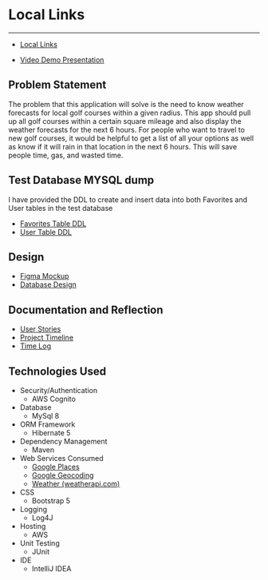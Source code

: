 # Local Links
--- ---

- [Local Links](http://locallinks2-env.eba-spczqxvp.us-east-2.elasticbeanstalk.com/)

- [Video Demo Presentation](https://youtu.be/vwDCLfiN03U)
## Problem Statement
The problem that this application will solve is the need to know weather forecasts for local golf courses within a
given radius.  This app should pull up all golf courses within a certain square mileage and also display the weather
forecasts for the next 6 hours. For people who want to travel to new golf courses, it would be helpful to get a list
of all your options as well as know if it will rain in that location in the next 6 hours.  This will save people time,
gas, and wasted time.  

## Test Database MYSQL dump

I have provided the DDL to create and insert data into both Favorites and User tables in the test database

- [Favorites Table DDL](test_LocalLinks_favorites.sql)
- [User Table DDL](test_LocalLinks_user.sql)

## Design
- [Figma Mockup](https://www.figma.com/file/I1TPpRz8sZ3vOxRZ0Ss6iw/Local-Links?node-id=0%3A1)
- [Database Design](designDocuments/databaseDesign.md)

## Documentation and Reflection
- [User Stories](designDocuments/userStories.md)
- [Project Timeline](designDocuments/projectTimeline.md)
- [Time Log](designDocuments/timeLog.md)

## Technologies Used

* Security/Authentication
  * AWS Cognito
* Database
  * MySql 8
* ORM Framework
  * Hibernate 5
* Dependency Management
  * Maven
* Web Services Consumed
  * [Google Places](https://developers.google.com/maps/documentation/places/web-service/search)
  * [Google Geocoding](https://developers.google.com/maps/documentation/geocoding)
  * [Weather (weatherapi.com)](https://www.weatherapi.com/)
* CSS
  * Bootstrap 5
* Logging
  * Log4J
* Hosting
  * AWS
* Unit Testing
  * JUnit
* IDE
  * IntelliJ IDEA